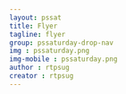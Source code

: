 ```yaml
---
layout: pssat
title: Flyer
tagline: flyer
group: pssaturday-drop-nav
img : pssaturday.png
img-mobile : pssaturday.png
author : rtpsug
creator : rtpsug
---
```

<!--  only user Front Matter  -->
<!--  CONTENT IN _pssaturday\ -->